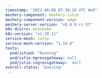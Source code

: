 ```yaml
---
timestamp: "2022-06-08 07:38:26 UTC Wed"
meshery-component: meshery-istio
meshery-component-version: edge
meshery-server-version: "v0.6.0-rc-5t"
k8s-distro: minikube
k8s-version: "v1.20.11"
service-mesh: istio
service-mesh-version: "1.14.0"
tests:
  pod/istiod: "Running"
  pod/istio-egressgateway: null
  pod/istio-ingressgateway:  null
overall-status: "passing"
---
```

